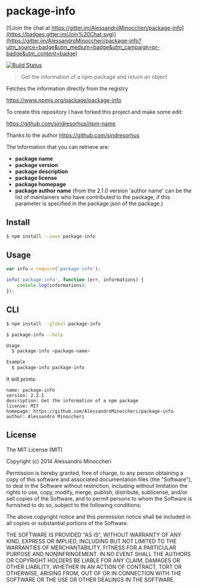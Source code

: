 # package-info 

[![Join the chat at https://gitter.im/AlessandroMinoccheri/package-info](https://badges.gitter.im/Join%20Chat.svg)](https://gitter.im/AlessandroMinoccheri/package-info?utm_source=badge&utm_medium=badge&utm_campaign=pr-badge&utm_content=badge)

[![Build Status](https://api.travis-ci.org/AlessandroMinoccheri/package-info.png)](https://travis-ci.org/AlessandroMinoccheri/package-info)

> Get the information of a npm package and return an object

Fetches the information directly from the registry 

https://www.npmjs.org/package/package-info

To create this repository I have forked this project and make some edit:

https://github.com/sindresorhus/npm-name

Thanks to the author https://github.com/sindresorhus

The information that you can retrieve are:
- <b>package name</b>
- <b>package version</b>
- <b>package description</b>
- <b>package license</b>
- <b>package homepage</b>
- <b>package author name</b> (from the 2.1.0 version 'author name' can be the list of maintainers who have contributed to the package, if this parameter is specified in the package.json of the package.)

## Install

```sh
$ npm install --save package-info
```


## Usage

```js
var info = require('package-info');

info('package-info', function (err, informations) {
	console.log(informations);
});
```

## CLI

```sh
$ npm install --global package-info
```

```sh
$ package-info --help

Usage
  $ package-info <package-name>

Example
  $ package-info package-info
```

It will prints:
```
name: package-info 
version: 2.2.1
description: Get the information of a npm package 
license: MIT
homepage: https://github.com/AlessandroMinoccheri/package-info
author: Alessandro Minoccheri
```

## License

The MIT License (MIT)

Copyright (c) 2014 Alessandro Minoccheri

Permission is hereby granted, free of charge, to any person obtaining a copy of this software and associated documentation files (the "Software"), to deal in the Software without restriction, including without limitation the rights to use, copy, modify, merge, publish, distribute, sublicense, and/or sell copies of the Software, and to permit persons to whom the Software is furnished to do so, subject to the following conditions:

The above copyright notice and this permission notice shall be included in all copies or substantial portions of the Software.

THE SOFTWARE IS PROVIDED "AS IS", WITHOUT WARRANTY OF ANY KIND, EXPRESS OR IMPLIED, INCLUDING BUT NOT LIMITED TO THE WARRANTIES OF MERCHANTABILITY, FITNESS FOR A PARTICULAR PURPOSE AND NONINFRINGEMENT. IN NO EVENT SHALL THE AUTHORS OR COPYRIGHT HOLDERS BE LIABLE FOR ANY CLAIM, DAMAGES OR OTHER LIABILITY, WHETHER IN AN ACTION OF CONTRACT, TORT OR OTHERWISE, ARISING FROM, OUT OF OR IN CONNECTION WITH THE SOFTWARE OR THE USE OR OTHER DEALINGS IN THE SOFTWARE.

